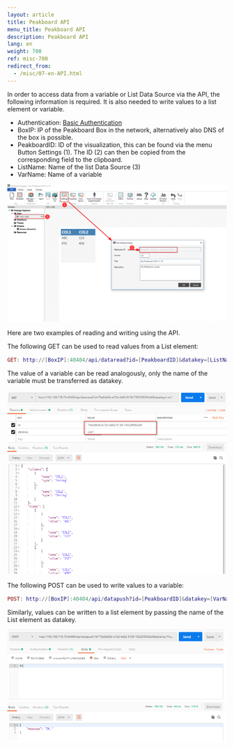 ```yaml
---
layout: article
title: Peakboard API
menu_title: Peakboard API
description: Peakboard API
lang: en
weight: 700
ref: misc-700
redirect_from:
  - /misc/07-en-API.html
---
```


In order to access data from a variable or List Data Source via the API, the following information is required. It is also needed to write values to a list element or variable.

* Authentication: [Basic Authentication](https://en.wikipedia.org/wiki/Basic_access_authentication)
* BoxIP: IP of the Peakboard Box in the network, alternatively also DNS of the box is possible.
* PeakboardID: ID of the visualization, this can be found via the menu Button Settings (1). The ID (2) can then be copied from the corresponding field to the clipboard.
* ListName: Name of the list Data Source (3)
* VarName: Name of a variable

![API01](/assets/images/misc/API/API01.png)

Here are two examples of reading and writing using the API. 

The following GET can be used to read values from a List element:

```lua
GET: http://[BoxIP]:40404/api/dataread?id=[PeakboardID]&datakey=[ListName]
```

The value of a variable can be read analogously, only the name of the variable must be transferred as datakey.

![API02](/assets/images/misc/API/API02.png)

The following POST can be used to write values to a variable:

```lua
POST: http://[BoxIP]:40404/api/datapush?id=[PeakboardID]&datakey=[VarName]
```

Similarly, values can be written to a list element by passing the name of the List element as datakey.

![API03](/assets/images/misc/API/API03.png)